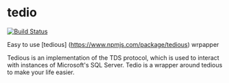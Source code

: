 tedio
=====

[![Build Status](https://travis-ci.org/prnawa/tedio.svg?branch=master)](https://travis-ci.org/prnawa/tedio)

Easy to use [tedious] (https://www.npmjs.com/package/tedious) wrpapper

Tedious is an implementation of the TDS protocol, which is used to interact with instances of Microsoft's SQL Server. Tedio is a wrapper around tedious to make your life easier.
